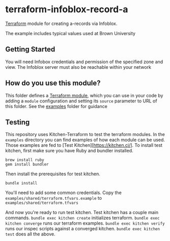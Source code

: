 # terraform-infoblox-record-a

[Terraform](https://www.terraform.io/) module for creating a-records via Infoblox.

The example includes typical values used at Brown University

## Getting Started

You will need Infobox credentials and permission of the specified zone and view. The Infoblox server must also be reachable within your network

## How do you use this module?

This folder defines a [Terraform module](https://www.terraform.io/docs/modules/usage.html), which you can use in your
code by adding a `module` configuration and setting its `source` parameter to URL of this folder. See the [examples](/examples) folder for guidance

## Testing

This repository uses Kitchen-Terraform to test the terraform modules. In the `examples` directory you can find examples of how each module can be used. Those examples are fed to [Test Kitchen][https://kitchen.ci/]. To install test kitchen, first make sure you have Ruby and bundler installed.

```
brew install ruby
gem install bundler
```

Then install the prerequisites for test kitchen.

```
bundle install
```

You'll need to add some common credentials. Copy the `examples/shared/terraform.tfvars.example` to `examples/shared/terraform.tfvars`

And now you're ready to run test kitchen. Test kitchen has a couple main commands. `bundle exec kitchen create` initializes terraform. `bundle exec kitchen converge` runs our terraform examples. `bundle exec kitchen verify` runs our inspec scripts against a converged kitchen. `bundle exec kitchen test` does all the above.
